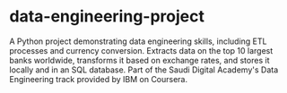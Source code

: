# data-engineering-project
A Python project demonstrating data engineering skills, including ETL processes and currency conversion. Extracts data on the top 10 largest banks worldwide, transforms it based on exchange rates, and stores it locally and in an SQL database. Part of the Saudi Digital Academy's Data Engineering track provided by IBM on Coursera.
